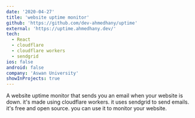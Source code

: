 ```yaml
---
date: '2020-04-27'
title: 'website uptime monitor'
github: 'https://github.com/dev-ahmedhany/uptime'
external: 'https://uptime.ahmedhany.dev/'
tech:
  - React
  - cloudflare
  - cloudflare workers
  - sendgrid
ios: false
android: false
company: 'Aswan University'
showInProjects: true
---
```


A website uptime monitor that sends you an email when your website is down. it's made using cloudflare workers. it uses sendgrid to send emails. it's free and open source. you can use it to monitor your website.
